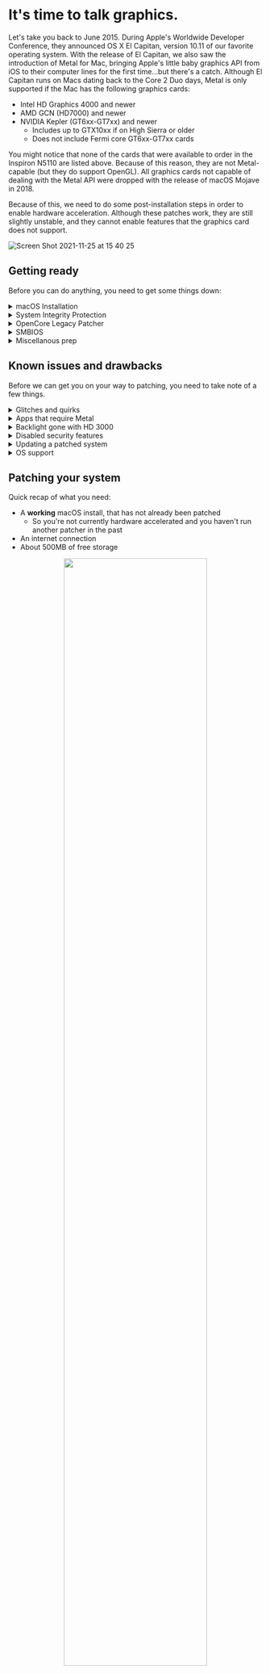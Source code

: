 # It's time to talk graphics.
Let's take you back to June 2015. During Apple's Worldwide Developer Conference, they announced OS X El Capitan, version 10.11 of our favorite operating system. With the release of El Capitan, we also saw the introduction of Metal for Mac, bringing Apple's little baby graphics API from iOS to their computer lines for the first time...but there's a catch. Although El Capitan runs on Macs dating back to the Core 2 Duo days, Metal is only supported if the Mac has the following graphics cards:

  * Intel HD Graphics 4000 and newer
  * AMD GCN (HD7000) and newer
  * NVIDIA Kepler (GT6xx-GT7xx) and newer
    * Includes up to GTX10xx if on High Sierra or older
    * Does not include Fermi core GT6xx-GT7xx cards
  
You might notice that none of the cards that were available to order in the Inspiron N5110 are listed above. Because of this reason, they are not Metal-capable (but they do support OpenGL). All graphics cards not capable of dealing with the Metal API were dropped with the release of macOS Mojave in 2018.

Because of this, we need to do some post-installation steps in order to enable hardware acceleration. Although these patches work, they are still slightly unstable, and they cannot enable features that the graphics card does not support.

![Screen Shot 2021-11-25 at 15 40 25](https://user-images.githubusercontent.com/55281754/143503859-570c53b3-9bcc-4d93-8c93-637d2ea543a1.png)

## Getting ready
Before you can do anything, you need to get some things down:
<details>
  <summary>macOS Installation</summary>
  
  macOS should already be installed on your system and ready to go. Although these patches should work perfectly fine on Mojave and Catalina, I would recommend using one of the former two as I've only done this on those OS versions. You also can't install macOS on another computer and run the patches there.
</details>
<details>
  <summary>System Integrity Protection</summary>
  
  You need to disable some SIP flags or else you'll spend a lot of time wondering why you bootlooped.
  
  | OS Version | SIP Flags | Value |
  | --- | --- | --- |
  | macOS 10.14.x-10.15.x | `CSR_ALLOW_UNTRUSTED_KEXTS`<br>`CSR_ALLOW_UNRESTRICTED_FS`<br>`CSR_ALLOW_UNAPPROVED_KEXTS` | `03020000` |
  | macOS 11.x and higher | All flags above +<br>`CSR_ALLOW_UNAUTHENTICATED_ROOT` | `030A0000` |
</details>
<details>
  <summary>OpenCore Legacy Patcher</summary>
  
  We're only using OpenCore Legacy Patcher to apply post-installation patches--**do not build and install a new EFI from it!** It will break if you do. If you, for some reason don't want to grab the latest release, here are the minimum releases you require according to OS versions.
  
  | OS Version | OCLP Version Required |
  | --- | --- |
  | macOS 10.14.x | 0.2.5 |
  | macOS 10.15.x | 0.2.5 |
  | macOS 11.x | 0.1.1 |
  | macOS 12.0 | 0.2.5 |
  | macOS 12.0.1+ | 0.3.1 |
</details>
<details>
  <summary>SMBIOS</summary>
  
  You need a supported SMBIOS in order to run the patches, as the values for board-ids are hard-coded in AppleIntelSNBGraphicsFB.kext.
  
  * MacBookPro12,1
  * MacBookPro11,5
  * MacBookAir7,1
  * MacBookAir7,2
  * Macmini7,1
  * iMacPro1,1

</details>  
<details>
  <summary>Miscellanous prep</summary>
  
  If you aren't going to use the patches I have added to Kernel > Patch in my config.plist, you need to add and keep `amfi_get_out_of_my_way=0x1` in NVRAM > 7C436110-AB2A-4BBB-A880-FE41995C9F82 > boot-args.
</details>

## Known issues and drawbacks
Before we can get you on your way to patching, you need to take note of a few things.

<details>
 <summary>Glitches and quirks</summary>
 
 Here are some quick notes as to stuff that glitches out:
  * Blurs are broken all throughout the system, including context and menu bar menus, sidebars, and authentication popups
    * Can be fixed, see the Extra Stuff section at the end of this page.
  * Maps and Find My don't show the actual map.
  * Maps crashes when pressing the text box.
  * Safari freezes after a while and you need to close the app entirely to fix.
  * VirtualBox doesn't work right on the HD 3000 (see [Extra Stuff](#Extra-Stuff) to fix it
    * Can be fixed, see the Extra Stuff section at the end of this page.
  * [Issue #108](https://github.com/dortania/OpenCore-Legacy-Patcher/issues/108)
  * Probably some more quirks I just forgot to add lol
</details>
<details>
 <summary>Apps that require Metal</summary>
 
 Any app that depends on Metal may not work correctly if it works at all. If you can find older versions of the app you want to use, do so. Some examples of apps requiring Metal:
 
 * Pages
 * Numbers
 * Keynote
 * GarageBand
 * Final Cut Pro
 * Logic Pro
 * Motion
 * Compressor
</details>
<details>
 <summary>Backlight gone with HD 3000</summary>
 
 Once you get hardware acceleration on the iGPU-only model, your backlight might turn off. The onyl way I was able to get around this was by patching my BIOS and enabling hidden menus--**which almost resulted in me bricking my system!** If you don't care about your backlight going out (for, say, you're using this system as a server, like me), enable Remote Management before you run the patches, and give your system a static IP so you can always be sure that you can connect to it.
</details>
<details>
 <summary>Disabled security features</summary>
 
 * System Integrity Protection, specifically:
   * (Big Sur and higher) Authenticated root, which verifies the contents of the System volume every boot
   * (Catalina and higher) Filesystem protections, preventing the System volume from being mounted read/write
   * Kext signing, preventing unsigned kexts from loading
 * Apple Mobile File Integrity (AMFI)
   * Responsible for code entitlements and privacy controls
   * You don't need to disable this if you use the patches I have loaded in Kernel > Patch
     * Note that the Music app might crash on Big Sur and older with the said patches
 * FileVault 2
   * On-the-fly disk encryption for your Data partition
   * [Disabling SIP disables this](https://support.apple.com/guide/security/signed-system-volume-security-secd698747c9/web)
   * You don't need to disable this if you use the patches I have loaded in Kernel > Patch.
 * Apple Secure Boot
   * SecureBootModel in Misc > Security
   * Controls what OpenCore will load
   * Not that much of an issue as it's meant to be paired with UEFI Secure Boot, which doesn't work on BIOS-only systems
</details>
<details>
 <summary>Updating a patched system</summary>

 Delta updates are the smaller updates that only contain what Apple changed between your release and the one you're downloading. Because these patches modify protected directories, delta updating is no longer possible and with each update you will essentially be downloading and reinstalling the operating system. Because this means that everything in /System will be overwritten, your patches will be removed and you will need to rerun them manually.
</details>
<details>
 <summary>OS support</summary>
 
 Take note that these patches are designed to work with Big Sur and higher, work for older macOS releases is experimental with OpenCore Legacy Patcher and can have unintended side effects. 
 
 Updating macOS has the potential to break acceleration patching as well so hold off on updating until you know that the OS in question is capable of being patched.
</details>

## Patching your system
Quick recap of what you need:

* A **working** macOS install, that has not already been patched
  * So you're not currently hardware accelerated and you haven't run another patcher in the past
* An internet connection
* About 500MB of free storage

<p align="center">
<img width="75%" src="https://user-images.githubusercontent.com/55281754/143503196-76498b7d-6658-44ff-8f27-59c04f94c793.png")
</p>

1. **Download OpenCore Legacy Patcher.** You can either choose to get the [latest release](https://github.com/dortania/OpenCore-Legacy-Patcher/releases/latest) or the [latest nightly](https://github.com/dortania/OpenCore-Legacy-Patcher/actions?query=branch%3Amain+workflow%3A%22CI+-+Build+TUI%22++). I will be using the TUI variant in this tutorial, but the steps should be similar for the GUI version.

<p align="center">
<img width="75%" src="https://user-images.githubusercontent.com/55281754/143503222-26246344-b628-4210-aa0f-637b36a5f6fa.png")
</p>

2. **Open the .app, and run the patcher.** Choose `Patch System Volume` and enter your administrator password when prompted. *Make sure not to build and install an EFI, your Hackintosh will not boot!*

<p align="center">
<img width="75%" src="https://user-images.githubusercontent.com/55281754/143503409-3bb26684-9ba1-4325-9b13-4c5e6aa661f2.png")
</p>
  
3. **Reboot to finish.** Simply use the Apple menu > Restart to finish applying your patches. 

<p align="center">
<img width="75%" src="https://user-images.githubusercontent.com/55281754/143503416-b7fb3468-8112-4c2b-8319-e92868466eff.png")
</p> 
 
## Extra stuff
There's a few more things I found to be somewhat helpful that I feel I should share.
 
### Fixing system blurs
*Update: These fixes do not seem to do anything as of the latest nightly of OpenCore Legayc Patcher. Use 0.3.1 if you want to enable proper blurs.*
You might notice that, altohugh you have hardware acceleration, system blurs are broken in may places, like sidebars, context menus, Spotlight, and dropdowns. 

![Remote Desktop Picture November 25, 2021 at 17 13 47 EST](https://user-images.githubusercontent.com/55281754/143505434-f25ecd83-bdf6-4451-b9b9-c8a026cf7d3b.png)
 
The fix for these issues is actually quite simple, open up a terminal and run:
```bash
defaults write -g ASB_BlurBeta -bool true
```
Do take note that these fixes are still experimental and some apps don't work right with them. If you encounter an app that does not play nice with the fixes:
```bash
defaults write <app.bundle.id> ASB_BlurBeta -bool false
```

![Screen Shot 2021-11-25 at 17 51 11](https://user-images.githubusercontent.com/55281754/143505899-503d1c78-6c6e-4ea2-819a-6ec408d86aac.png)

### Increasing video memory for the HD 3000
An integrated graphics card works by sharing memory with the system rather than having its own dedicated video memory. The amount of memory dedicated to the iGPU is based on how much memory the system contains:
<details>
 <summary>Video memory for the HD 3000</summary>
 
 | Total RAM | Total VRAM |
 | --- | --- |
 | Under 8GB | 364MB |
 | 8-12GB | 512MB |
 | Higher than 12GB | 1024MB |
</details>

If you want to force a higher amount of video memory on your HD 3000, you've come to the right place. It's honestly a useless mod, but essential if you want to work with virtual machines.
 
1. **Download Hex Fiend.** This is a free hex editing app that we'll use to adjust our video memory. You can get it [here](https://hexfiend.com). Move it to /Applications, as if you need this modification you need to reapply it with every OS update.
 
2. **Get ready to start typing commands.** Open a new Terminal window and follow these steps:

```bash
# First we need to list the volumes our system recognizes.
diskutil list
 
# Now we need to find the system volume. 
# On macOS Mojave, the System volume is the same as the Data volume.
# On Catalina and higher, the System Volume shares the same name as the Data volume.
#
# /dev/disk0 (internal, physical):
#    #:                       TYPE NAME                    SIZE       IDENTIFIER
#    0:      GUID_partition_scheme                        *256.1 GB   disk0
#    1:                        EFI ⁨EFI⁩                     209.7 MB   disk0s1
#    2:                 Apple_APFS ⁨Container disk1⁩         255.9 GB   disk0s2
#
# /dev/disk1 (synthesized):
#    #:                       TYPE NAME                    SIZE       IDENTIFIER
#    0:      APFS Container Scheme -                      +255.9 GB   disk1
#                                  Physical Store disk0s2
#    1:                APFS Volume ⁨MacintoshSSD - Data⁩     97.2 GB    disk1s1
#    2:                APFS Volume ⁨Preboot⁩                 444.7 MB   disk1s2
#    3:                APFS Volume ⁨Recovery⁩                1.1 GB     disk1s3
#    4:                APFS Volume ⁨VM⁩                      1.1 MB     disk1s4
#    5:                APFS Volume ⁨MacintoshSSD⁩            15.9 GB    disk1s5  <- This is our system volume
#    6:              APFS Snapshot ⁨com.apple.bless.10D5...⁩ 15.9 GB    disk1s5s1

# Make a directory for us to mess around
# I choose this one because it's less intrusive and the directory should already exist
sudo mkdir -p /System/Volumes/Update/mnt1

# Now let's mount the system volume as writable (replace /dev/disk1s5 with your actual location)
sudo mount -o nobrowse -t apfs /dev/disk1s5 /System/Volumes/Update/mnt1

# And now prepare our kext editing process
open /System/Volumes/Update/mnt1/System/Library/Extensions/AppleIntelSNBGraphicsFB.kext/Contents/MacOS
```

3. **Click into the Finder window that just opened.** Right-click `AppleIntelSNBGraphicsFB` and choose to open it in Hex Fiend.

![Screen Shot 2021-11-25 at 19 55 45](https://user-images.githubusercontent.com/55281754/143511645-2f71b1f0-4d7f-42b8-a602-af837fd9acdd.png)

4. **Press Cmd+F to search.** What you search for depends on the table below.
<details>
 <summary>Hex values for video memory</summary>
 
 | Current VRAM | Hex value |
 | --- | --- |
 | 384MB | `C7 45 D0 00 00 18` |
 | 512MB | `C7 45 D0 00 00 20` |
 | 1024MB | `C7 45 D0 00 00 40` |
</details>
 

